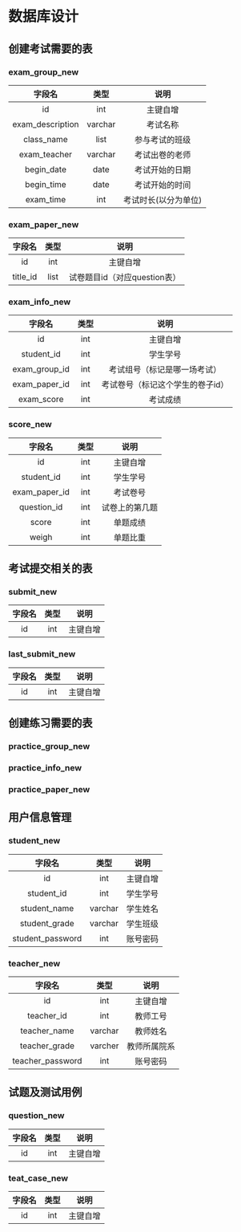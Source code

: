 # 数据库设计
## 创建考试需要的表
### exam_group_new
| 字段名 | 类型 | 说明 |
| :----: | :----: | :----: |
| id | int | 主键自增 |
| exam_description | varchar | 考试名称 |
| class_name | list<string> | 参与考试的班级 |
| exam_teacher | varchar | 考试出卷的老师 | 
| begin_date | date | 考试开始的日期 |
| begin_time | date | 考试开始的时间 | 
| exam_time | int | 考试时长(以分为单位) |

### exam_paper_new
| 字段名 | 类型 | 说明 |
| :----: | :----: | :----: |
| id | int | 主键自增 |
| title_id | list<Integer> | 试卷题目id（对应question表） |
  
### exam_info_new
| 字段名 | 类型 | 说明 |
| :----: | :----: | :----: |
| id | int | 主键自增 |
| student_id | int | 学生学号 |
| exam_group_id | int | 考试组号（标记是哪一场考试） |
| exam_paper_id | int | 考试卷号（标记这个学生的卷子id） |
| exam_score | int | 考试成绩 |

### score_new
| 字段名 | 类型 | 说明 |
| :----: | :----: | :----: |
| id | int | 主键自增 |
| student_id | int | 学生学号 |
| exam_paper_id | int | 考试卷号 |
| question_id | int | 试卷上的第几题 |
| score | int | 单题成绩 |
| weigh | int | 单题比重 |

## 考试提交相关的表
### submit_new
| 字段名 | 类型 | 说明 |
| :----: | :----: | :----: |
| id | int | 主键自增 |

### last_submit_new
| 字段名 | 类型 | 说明 |
| :----: | :----: | :----: |
| id | int | 主键自增 |

## 创建练习需要的表
### practice_group_new
### practice_info_new
### practice_paper_new

## 用户信息管理
### student_new
| 字段名 | 类型 | 说明 |
| :----: | :----: | :----: |
| id | int | 主键自增 |
| student_id | int | 学生学号 |
| student_name | varchar | 学生姓名 |
| student_grade | varchar | 学生班级 |
| student_password | int | 账号密码 |

### teacher_new
| 字段名 | 类型 | 说明 |
| :----: | :----: | :----: |
| id | int | 主键自增 |
| teacher_id | int | 教师工号 |
| teacher_name | varchar | 教师姓名 |
| teacher_grade | varcher | 教师所属院系 |
| teacher_password | int | 账号密码 |

## 试题及测试用例
### question_new
| 字段名 | 类型 | 说明 |
| :----: | :----: | :----: |
| id | int | 主键自增 |

### teat_case_new
| 字段名 | 类型 | 说明 |
| :----: | :----: | :----: |
| id | int | 主键自增 |

